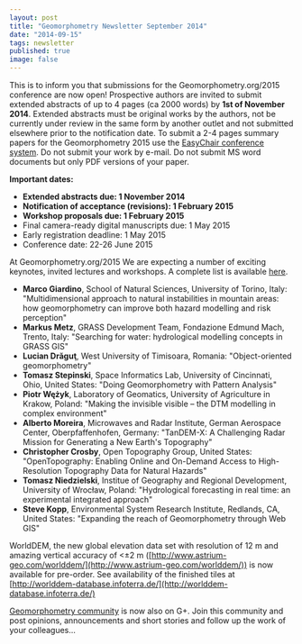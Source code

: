 ```yaml
---
layout: post
title: "Geomorphometry Newsletter September 2014"
date: "2014-09-15"
tags: newsletter
published: true
image: false
---
```


This is to inform you that submissions for the Geomorphometry.org/2015 conference are now open! Prospective authors are invited to submit extended abstracts of up to 4 pages (ca 2000 words) by **1st of November 2014**. Extended abstracts must be original works by the authors, not be currently under review in the same form by another outlet and not submitted elsewhere prior to the notification date. To submit a 2-4 pages summary papers for the Geomorphometry 2015 use the [EasyChair conference system](https://www.easychair.org/conferences/?conf=geomorph2015). Do not submit your work by e-mail. Do not submit MS word documents but only PDF versions of your paper.

**Important dates:**

- **Extended abstracts due: 1 November 2014**
- **Notification of acceptance (revisions): 1 February 2015**
- **Workshop proposals due: 1 February 2015**
- Final camera-ready digital manuscripts due: 1 May 2015
- Early registration deadline: 1 May 2015
- Conference date: 22-26 June 2015

At Geomorphometry.org/2015 We are expecting a number of exciting keynotes, invited lectures and workshops. A complete list is available [here]({{site.baseurl}}/2014/11/15/geomorphometry-2015-keynote-and-invited-speakers).

- **Marco Giardino**, School of Natural Sciences, University of Torino, Italy: "Multidimensional approach to natural instabilities in mountain areas: how geomorphometry can improve both hazard modelling and risk perception"
- **Markus Metz**, GRASS Development Team, Fondazione Edmund Mach, Trento, Italy: "Searching for water: hydrological modelling concepts in GRASS GIS"
- **Lucian Drăguţ**, West University of Timisoara, Romania: "Object-oriented geomorphometry"
- **Tomasz Stepinski**, Space Informatics Lab, University of Cincinnati, Ohio, United States: "Doing  Geomorphometry with Pattern Analysis"
- **Piotr Wężyk**, Laboratory of Geomatics, University of Agriculture in Krakow, Poland: "Making the invisible visible – the DTM modelling in complex environment"
- **Alberto Moreira**, Microwaves and Radar Institute, German Aerospace Center, Oberpfaffenhofen, Germany: "TanDEM-X: A Challenging Radar Mission for Generating a New Earth's Topography"
- **Christopher Crosby**, Open Topography Group, United States: "OpenTopography: Enabling Online and On-Demand Access to High-Resolution Topography Data for Natural Hazards"
- **Tomasz Niedzielski**, Institue of Geography and Regional Development, University of Wrocław, Poland: "Hydrological forecasting in real time: an experimental integrated approach"
- **Steve Kopp**, Environmental System Research Institute, Redlands, CA, United States: "Expanding the reach of Geomorphometry through Web GIS"

WorldDEM, the new global elevation data set with resolution of 12 m and amazing vertical accuracy of <±2 m ([http://www.astrium-geo.com/worlddem/](http://www.astrium-geo.com/worlddem/)) is now available for pre-order. See availability of the finished tiles at [http://worlddem-database.infoterra.de/](http://worlddem-database.infoterra.de/)

[Geomorphometry community](https://plus.google.com/communities/113199568200837731421) is now also on G+. Join this community and post opinions, announcements and short stories and follow up the work of your colleagues...

